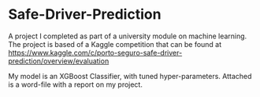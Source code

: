 # Safe-Driver-Prediction
A project I completed as part of a university module on machine learning. The project is based of a Kaggle competition that can be found at https://www.kaggle.com/c/porto-seguro-safe-driver-prediction/overview/evaluation

My model is an XGBoost Classifier, with tuned hyper-parameters. Attached is a word-file with a report on my project.
